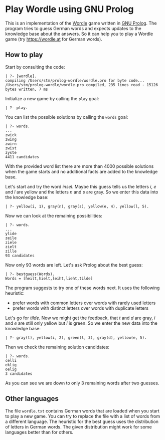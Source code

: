 # Play Wordle using GNU Prolog

This is an implementation of the [Wordle](https://en.m.wikipedia.org/wiki/Wordle) game written in [GNU Prolog](http://www.gprolog.org).  The program tries to guess German words and expects updates to the knowledge base about the answers. So it can help you to play a Wordle game (try https://wordle.at for German words).

## How to play

Start by consulting the code:

    | ?- [wordle].
    compiling /Users/stm/prolog-wordle/wordle.pro for byte code...
    /Users/stm/prolog-wordle/wordle.pro compiled, 235 lines read - 15126 bytes written, 7 ms

Initialize a new game by calling the `play` goal:

    | ?- play.

You can list the possible solutions by calling the `words` goal:

    | ?- words.
    ...
    zwick
    zwing
    zwirn
    zwist
    zyste
    4411 candidates

With the provided word list there are more than 4000 possible solutions when the game starts and no additional facts are added to the knowledge base.

Let's start and try the word *insel*. Maybe this guess tells us the letters *i*, *e* and *l* are yellow and the letters *n* and *s* are gray. So we enter this data into the knowledge base:

    | ?- yellow(i, 1), gray(n), gray(s), yellow(e, 4), yellow(l, 5).

Now we can look at the remaining possibilities:

    | ?- words.
    ...
    ylide
    zeile
    ziele
    zielt
    zille
    93 candidates

Now only 93 words are left. Let's ask Prolog about the best guess:

    | ?- bestguess(Words).
    Words = [heilt,hielt,leiht,lieht,tilde]

The program suggests to try one of these words next. It uses the following heuristic:
* prefer words with common letters over words with rarely used letters
* prefer words with distinct letters over words with duplicate letters

Let's go for *tilde*. Now we might get the feedback, that *t* and *d* are gray, *i* and *e* are still only yellow but *l* is green. So we enter the new data into the knowledge base:

    | ?- gray(t), yellow(i, 2), green(l, 3), gray(d), yellow(e, 5).

Then we check the remaining solution candidates:

    | ?- words.
    celli
    eklig
    oelig
    3 candidates

As you can see we are down to only 3 remaining words after two guesses.

## Other languages

The file `wordle.txt` contains German words that are loaded when you start to play a new game. You can try to replace the file with a list of words from a different language. The heuristic for the best guess uses the distribution of letters in German words. The given distribution might work for some languages better than for others.
